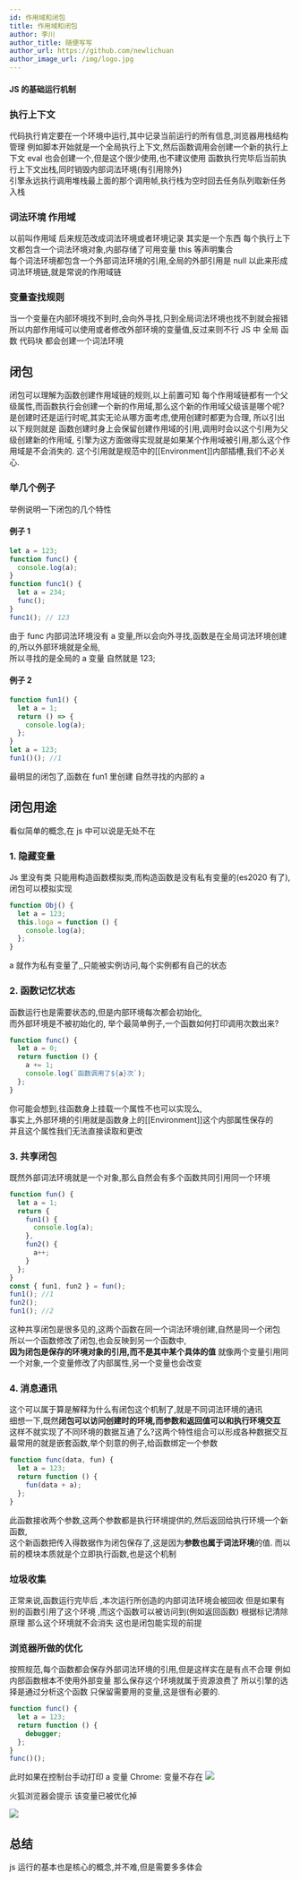 ```yaml
---
id: 作用域和闭包
title: 作用域和闭包
author: 李川
author_title: 随便写写
author_url: https://github.com/newlichuan
author_image_url: /img/logo.jpg
---
```


#### JS 的基础运行机制

<!--truncate-->

### 执行上下文

代码执行肯定要在一个环境中运行,其中记录当前运行的所有信息,浏览器用栈结构管理
例如脚本开始就是一个全局执行上下文,然后函数调用会创建一个新的执行上下文
eval 也会创建一个,但是这个很少使用,也不建议使用
函数执行完毕后当前执行上下文出栈,同时销毁内部词法环境(有引用除外)  
引擎永远执行调用堆栈最上面的那个调用帧,执行栈为空时回去任务队列取新任务入栈

### 词法环境 作用域

以前叫作用域 后来规范改成词法环境或者环境记录 其实是一个东西
每个执行上下文都包含一个词法环境对象,内部存储了可用变量 this 等声明集合  
每个词法环境都包含一个外部词法环境的引用,全局的外部引用是 null
以此来形成词法环境链,就是常说的作用域链

### 变量查找规则

当一个变量在内部环境找不到时,会向外寻找,只到全局词法环境也找不到就会报错  
所以内部作用域可以使用或者修改外部环境的变量值,反过来则不行
JS 中 全局 函数 代码块 都会创建一个词法环境

## 闭包

闭包可以理解为函数创建作用域链的规则,以上前置可知 每个作用域链都有一个父级属性,而函数执行会创建一个新的作用域,那么这个新的作用域父级该是哪个呢?是创建时还是运行时呢,其实无论从哪方面考虑,使用创建时都更为合理,
所以引出以下规则就是 函数创建时身上会保留创建作用域的引用,调用时会以这个引用为父级创建新的作用域,
引擎为这方面做得实现就是如果某个作用域被引用,那么这个作用域是不会消失的.
这个引用就是规范中的[[Environment]]内部插槽,我们不必关心.

### 举几个例子

举例说明一下闭包的几个特性

#### 例子 1

```js
let a = 123;
function func() {
  console.log(a);
}
function func1() {
  let a = 234;
  func();
}
func1(); // 123
```

由于 func 内部词法环境没有 a 变量,所以会向外寻找,函数是在全局词法环境创建的,所以外部环境就是全局,  
所以寻找的是全局的 a 变量 自然就是 123;

#### 例子 2

```js
function fun1() {
  let a = 1;
  return () => {
    console.log(a);
  };
}
let a = 123;
fun1()(); //1
```

最明显的闭包了,函数在 fun1 里创建 自然寻找的内部的 a

## 闭包用途

看似简单的概念,在 js 中可以说是无处不在

### 1. 隐藏变量

Js 里没有类 只能用构造函数模拟类,而构造函数是没有私有变量的(es2020 有了),  
闭包可以模拟实现

```js
function Obj() {
  let a = 123;
  this.loga = function () {
    console.log(a);
  };
}
```

a 就作为私有变量了,,只能被实例访问,每个实例都有自己的状态

### 2. 函数记忆状态

函数运行也是需要状态的,但是内部环境每次都会初始化,  
而外部环境是不被初始化的,
举个最简单例子,一个函数如何打印调用次数出来?

```js
function func() {
  let a = 0;
  return function () {
    a += 1;
    console.log(`函数调用了${a}次`);
  };
}
```

你可能会想到,往函数身上挂载一个属性不也可以实现么,  
事实上,外部环境的引用就是函数身上的[[Environment]]这个内部属性保存的  
并且这个属性我们无法直接读取和更改

### 3. 共享闭包

既然外部词法环境就是一个对象,那么自然会有多个函数共同引用同一个环境

```js
function fun() {
  let a = 1;
  return {
    fun1() {
      console.log(a);
    },
    fun2() {
      a++;
    }
  };
}
const { fun1, fun2 } = fun();
fun1(); //1
fun2();
fun1(); //2
```

这种共享闭包是很多见的,这两个函数在同一个词法环境创建,自然是同一个闭包  
所以一个函数修改了闭包,也会反映到另一个函数中,  
**因为闭包是保存的环境对象的引用,而不是其中某个具体的值**
就像两个变量引用同一个对象,一个变量修改了内部属性,另一个变量也会改变

### 4. 消息通讯

这个可以属于算是解释为什么有闭包这个机制了,就是不同词法环境的通讯  
细想一下,既然**闭包可以访问创建时的环境,而参数和返回值可以和执行环境交互**  
这样不就实现了不同环境的数据互通了么?这两个特性组合可以形成各种数据交互
最常用的就是嵌套函数,举个刻意的例子,给函数绑定一个参数

```js
function func(data, fun) {
  let a = 123;
  return function () {
    fun(data + a);
  };
}
```

此函数接收两个参数,这两个参数都是执行环境提供的,然后返回给执行环境一个新函数,  
这个新函数把传入得数据作为闭包保存了,这是因为**参数也属于词法环境**的值.
而以前的模块本质就是个立即执行函数,也是这个机制

### 垃圾收集

正常来说,函数运行完毕后 ,本次运行所创造的内部词法环境会被回收
但是如果有别的函数引用了这个环境 ,而这个函数可以被访问到(例如返回函数)
根据标记清除原理 那么这个环境就不会消失
这也是闭包能实现的前提

### 浏览器所做的优化

按照规范,每个函数都会保存外部词法环境的引用,但是这样实在是有点不合理
例如 内部函数根本不使用外部变量 那么保存这个环境就属于资源浪费了
所以引擎的选择是通过分析这个函数 只保留需要用的变量,这是很有必要的.

```js
function func() {
  let a = 123;
  return function () {
    debugger;
  };
}
func()();
```

此时如果在控制台手动打印 a 变量
Chrome: 变量不存在
<img src="img/close-chorme.png"/>

火狐浏览器会提示 该变量已被优化掉

<img src="img/fier.png"/>

## 总结

js 运行的基本也是核心的概念,并不难,但是需要多多体会
